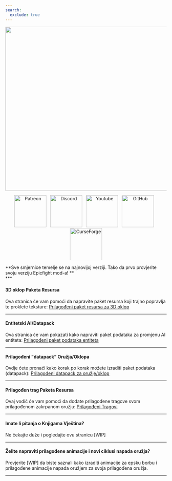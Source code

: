 ```yaml
---
search:
  exclude: true
---
```

<p align="center">  <img src="https://github.com/Yesssssman/epicfightmod/assets/77132244/bec07057-7c32-464d-a679-688c92e7c794" alt="Image" width="2048" height="512">  </p>
<p style="text-align: center;"><a title="Patreon" href="https://www.patreon.com/bePatron?u=53051224" target="_blank" rel="noopener noreferrer"><img src="https://github.com/Yesssssman/epicfightmod/assets/77132244/7c517b51-581a-48dc-9130-aaad326dbcb4" alt="Patreon" width="100" height="100" /></a>&nbsp; &nbsp;<a title="Discord" href="https://discord.com/invite/NbAJwj8RHg" target="_blank" rel="noopener noreferrer"><img src="https://github.com/Yesssssman/epicfightmod/assets/77132244/f3358cb9-f3cd-46e7-9ed0-a90bc2b1b188" alt="Discord" width="100" height="100" /></a>&nbsp; &nbsp;<a title="YouTube" href="https://www.youtube.com/@yesman4100" target="_blank" rel="noopener noreferrer"><img src="https://github.com/Yesssssman/epicfightmod/assets/77132244/3f2de855-e926-4eb9-a20c-4c6f44828250" alt="Youtube" width="100" height="100" /></a>&nbsp; &nbsp;<a title="GitHub" href="https://github.com/Yesssssman/epicfightmod/" target="_blank" rel="noopener noreferrer"><img src="https://github.com/Yesssssman/epicfightmod/assets/77132244/23220c47-c1e5-4e2b-82aa-876a86d7ed1a" alt="GitHub" width="100" height="100" /></a>&nbsp; &nbsp;<a title="CurseForge" href="https://www.curseforge.com/minecraft/mc-mods/epic-fight-mod" target="_blank" rel="noopener noreferrer"><img src="https://github.com/Yesssssman/epicfightmod/assets/77132244/3fcda922-a1d2-475a-ba30-d8f5cd88ff3e" alt="CurseForge" width="100" height="100" /></a></p>
**Sve smjernice temelje se na najnovijoj verziji. Tako da prvo provjerite svoju verziju Epicfight mod-a! ** <br>
***

#### 3D oklop Paketa Resursa

Ova stranica će vam pomoći da napravite paket resursa koji trajno popravlja te proklete teksture: [Prilagođeni paket resursa za 3D oklop](Armor/3Darmor_page1)

***

#### Entitetski AI/Datapack

Ova stranica će vam pokazati kako napraviti paket podataka za promjenu AI entiteta: [Prilagođeni paket podataka entiteta](Guides/page1)
***

#### Prilagođeni "datapack" Oružja/Oklopa

Ovdje ćete pronaći kako korak po korak možete izraditi paket podataka (datapack): [Prilagođeni datapack za oružje/oklop](Guides/page2)

***
#### Prilagođen trag Paketa Resursa

Ovaj vodič će vam pomoći da dodate prilagođene tragove svom prilagođenom zakrpanom oružju: [Prilagođeni Tragovi](Guides/page4)
***
#### Imate li pitanja o Knjigama Vještina?

Ne čekajte duže i pogledajte ovu stranicu [WIP]

***

#### Želite napraviti prilagođene animacije i novi ciklusi napada oružja?

Provjerite [WIP] da biste saznali kako izraditi animacije za epsku borbu i prilagođene animacije napada oružjem za svoja prilagođena oružja.

***